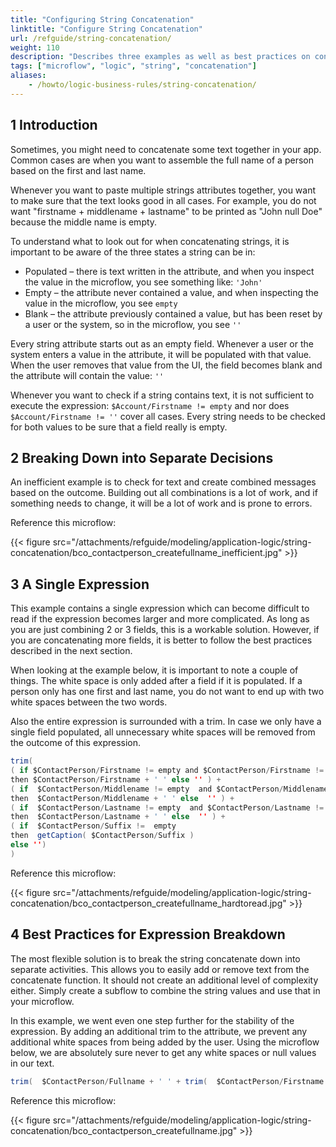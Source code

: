 ```yaml
---
title: "Configuring String Concatenation"
linktitle: "Configure String Concatenation"
url: /refguide/string-concatenation/
weight: 110
description: "Describes three examples as well as best practices on configuring string concatenation."
tags: ["microflow", "logic", "string", "concatenation"]
aliases:
    - /howto/logic-business-rules/string-concatenation/
---
```


## 1 Introduction

Sometimes, you might need to concatenate some text together in your app. Common cases are when you want to assemble the full name of a person based on the first and last name.

Whenever you want to paste multiple strings attributes together, you want to make sure that the text looks good in all cases. For example, you do not want "firstname + middlename + lastname" to be printed as "John null Doe" because the middle name is empty.

To understand what to look out for when concatenating strings, it is important to be aware of the three states a string can be in:

* Populated – there is text written in the attribute, and when you inspect the value in the microflow, you see something like: `'John'`
* Empty – the attribute never contained a value, and when inspecting the value in the microflow, you see `empty`
* Blank – the attribute previously contained a value, but has been reset by a user or the system, so in the microflow, you see `''`

Every string attribute starts out as an empty field. Whenever a user or the system enters a value in the attribute, it will be populated with that value. When the user removes that value from the UI, the field becomes blank and the attribute will contain the value: `''`

Whenever you want to check if a string contains text, it is not sufficient to execute the expression: `$Account/Firstname != empty` and nor does  `$Account/Firstname != ''` cover all cases. Every string needs to be checked for both values to be sure that a field really is empty.  

## 2 Breaking Down into Separate Decisions

An inefficient example is to check for text and create combined messages based on the outcome. Building out all combinations is a lot of work, and if something needs to change, it will be a lot of work and is prone to errors. 

Reference this microflow:

{{< figure src="/attachments/refguide/modeling/application-logic/string-concatenation/bco_contactperson_createfullname_inefficient.jpg" >}}

## 3 A Single Expression

This example contains a single expression which can become difficult to read if the expression becomes larger and more complicated. As long as you are just combining 2 or 3 fields, this is a workable solution. However, if you are concatenating more fields, it is better to follow the best practices described in the next section.

When looking at the example below, it is important to note a couple of things. The white space is only added after a field if it is populated. If a person only has one first and last name, you do not want to end up with two white spaces between the two words.  

Also the entire expression is surrounded with a trim. In case we only have a single field populated, all unnecessary white spaces will be removed from the outcome of this expression.

```java
trim(
( if $ContactPerson/Firstname != empty and $ContactPerson/Firstname != ''
then $ContactPerson/Firstname + ' ' else '' ) +
( if  $ContactPerson/Middlename != empty  and $ContactPerson/Middlename != ''
then  $ContactPerson/Middlename + ' ' else  '' ) +
( if  $ContactPerson/Lastname != empty  and $ContactPerson/Lastname != ''
then  $ContactPerson/Lastname + ' ' else  '' ) +
( if  $ContactPerson/Suffix !=  empty  
then  getCaption( $ContactPerson/Suffix )
else '')
)
```

Reference this microflow:

{{< figure src="/attachments/refguide/modeling/application-logic/string-concatenation/bco_contactperson_createfullname_hardtoread.jpg" >}}

## 4 Best Practices for Expression Breakdown

The most flexible solution is to break the string concatenate down into separate activities. This allows you to easily add or remove text from the concatenate function. It should not create an additional level of complexity either. Simply create a subflow to combine the string values and use that in your microflow.

In this example, we went even one step further for the stability of the expression. By adding an additional trim to the attribute, we prevent any additional white spaces from being added by the user. Using the microflow below, we are absolutely sure never to get any white spaces or null values in our text.

```java {linenos=false}
trim(  $ContactPerson/Fullname + ' ' + trim(  $ContactPerson/Firstname ) )
```

Reference this microflow:

{{< figure src="/attachments/refguide/modeling/application-logic/string-concatenation/bco_contactperson_createfullname.jpg" >}}
